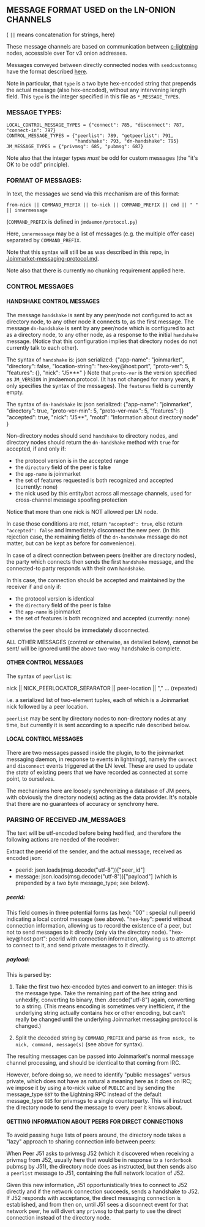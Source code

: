 ## MESSAGE FORMAT USED on the LN-ONION CHANNELS

( `||` means concatenation for strings, here)

These message channels are based on communication between [c-lightning](https://github.com/ElementsProject/c-lightning) nodes,
accessible over Tor v3 onion addresses.

Messages conveyed between directly connected nodes with `sendcustommsg`
have the format described [here](https://lightning.readthedocs.io/PLUGINS.html#custommsg).

Note in particular, that `type` is a two byte hex-encoded string
that prepends the actual message (also hex-encoded), without any intervening
length field. This `type` is the integer specified in this file as `*_MESSAGE_TYPE`s.

### MESSAGE TYPES:

```
LOCAL_CONTROL_MESSAGE_TYPES = {"connect": 785, "disconnect": 787, "connect-in": 797}
CONTROL_MESSAGE_TYPES = {"peerlist": 789, "getpeerlist": 791,
                         "handshake": 793, "dn-handshake": 795}
JM_MESSAGE_TYPES = {"privmsg": 685, "pubmsg": 687}
```

Note also that the integer types *must* be odd for custom messages (the "it's OK to be odd" principle).

### FORMAT OF MESSAGES:

In text, the messages we send via this mechanism are of this format:

```
from-nick || COMMAND_PREFIX || to-nick || COMMAND_PREFIX || cmd || " " || innermessage
```

(`COMMAND_PREFIX` is defined in `jmdaemon/protocol.py`)

Here, `innermessage` may be a list of messages (e.g. the multiple offer case) separated by `COMMAND_PREFIX`.

Note that this syntax will still be as was described in this repo, in [Joinmarket-messaging-protocol.md](https://github.com/JoinMarket-Org/JoinMarket-Docs/blob/master/Joinmarket-messaging-protocol.md#joinmarket-messaging-protocol).

Note also that there is currently no chunking requirement applied here.

### CONTROL MESSAGES

#### HANDSHAKE CONTROL MESSAGES

The message `handshake` is sent by any peer/node not configured to act as
directory node, to any other node it connects to, as the first message.
The message `dn-handshake` is sent by any peer/node which is configured to
act as a directory node, to any other node, as a response to the initial
`handshake` message.
(Notice that this configuration implies that directory nodes do not currently
talk to each other).

The syntax of `handshake` is:
json serialized:
  {"app-name": "joinmarket",
   "directory": false,
   "location-string": "hex-key@host:port",
   "proto-ver": 5,
   "features": {},
   "nick": "J5***"
  }
Note that `proto-ver` is the version specified as `JM_VERSION` in jmdaemon.protocol.
(It has not changed for many years, it only specifies the syntax of the messages).
The `features` field is currently empty.

The syntax of `dn-handshake` is:
json serialized:
 {"app-name": "joinmarket",
  "directory": true,
  "proto-ver-min": 5,
  "proto-ver-max": 5,
  "features": {}
  "accepted": true,
  "nick": "J5**",
  "motd": "Information about directory node"
 }

 Non-directory nodes should send `handshake` to directory nodes,
 and directory nodes should return the `dn-handshake` method with `true`
 for accepted, if and only if:
 * the protocol version is in the accepted range
 * the `directory` field of the peer is false
 * the `app-name` is joinmarket
 * the set of features requested is both recognized and accepted (currently: none)
 * the nick used by this entity/bot across all message channels, used for cross-channel message spoofing protection

Notice that more than one nick is NOT allowed per LN node.

 In case those conditions are met, return `"accepted": true`, else return
 `"accepted": false` and immediately disconnect the new peer.
 (in this rejection case, the remaining fields of the `dn-handshake` message do
 not matter, but can be kept as before for convenience).

In case of a direct connection between peers (neither are directory nodes),
the party which connects then sends the first `handshake` message, and the
connected-to party responds with their own `handshake`.

In this case, the connection should be accepted and maintained by the receiver
if and only if:
* the protocol version is identical
* the `directory` field of the peer is false
* the `app-name` is joinmarket
* the set of features is both recognized and accepted (currently: none)

otherwise the peer should be immediately disconnected.

ALL OTHER MESSAGES (control or otherwise, as detailed below), cannot be sent/
will be ignored until the above two-way handshake is complete.

#### OTHER CONTROL MESSAGES

The syntax of `peerlist` is:

nick || NICK_PEERLOCATOR_SEPARATOR || peer-location || "," ... (repeated)

i.e. a serialized list of two-element tuples, each of which is a Joinmarket nick
followed by a peer location.

`peerlist` may be sent by directory nodes to non-directory nodes at any time,
but currently it is sent according to a specific rule described below.

#### LOCAL CONTROL MESSAGES

There are two messages passed inside the plugin, to to the joinmarket messaging daemon,
in response to events in lightningd, namely the `connect` and `disconnect` events
triggered at the LN level. These are used to update the *state* of existing peers
that we have recorded as connected at some point, to ourselves.

The mechanisms here are loosely synchronizing a database of JM peers, with obviously the directory
node(s) acting as the data provider. It's notable that there are no guarantees of accuracy or
synchrony here.

### PARSING OF RECEIVED JM_MESSAGES

The text will be utf-encoded before being hexlified, and therefore the following actions are needed of the receiver:

Extract the peerid of the sender, and the actual message, received as encoded json:

* peerid: json.loads(msg.decode("utf-8"))["peer_id"]
* message: json.loads(msg.decode("utf-8"))["payload"]
(which is prepended by a two byte message_type; see below).

##### peerid:

This field comes in three potential forms (as hex):
"00" : special null peerid indicating a local control message (see above).
"hex-key": peerid without connection information, allowing us to record the existence of a peer,
           but not to send messages to it directly (only via the directory node).
"hex-key@host:port": peerid with connection information, allowing us to attempt to connect to it,
           and send private messages to it directly.

##### payload:

This is parsed by:

1. Take the first two hex-encoded bytes and convert to an integer: this is the
                   message type. Take the remaining part of the hex string and unhexlify,
                   converting to binary, then .decode("utf-8") again, converting to a string.
                   (This means encoding is sometimes very inefficient, if the underlying string actually
                   contains hex or other encoding, but can't really be changed until the underlying
                   Joinmarket messaging protocol is changed.)

2. Split the decoded string by `COMMAND_PREFIX` and parse as `from nick, to nick, command, message(s)`
           (see above for syntax).

The resulting messages can be passed into Joinmarket's normal message channel processing, and should be
identical to that coming from IRC.

However, before doing so, we need to identify "public messages" versus private, which does not
have as natural a meaning here as it does on IRC; we impose it by using a to-nick value of `PUBLIC`
and by sending the message_type `687` to the Lightning RPC instead of the default
message_type `685` for privmsgs to a single counterparty. This will instruct the directory node
to send the message to every peer it knows about.

#### GETTING INFORMATION ABOUT PEERS FOR DIRECT CONNECTIONS

To avoid passing huge lists of peers around, the directory node takes a "lazy" approach to
sharing connection info between peers:

When Peer J51 asks to privmsg J52 (which it discovered when receiving a privmsg from J52, usually
here that would be in response to a `!orderbook` pubmsg by J51), the directory node does as instructed,
but then sends also a `peerlist` message to J51, containing the full network location of J52.

Given this new information, J51 opportunistically tries to connect to J52 directly and if the network
connection succeeds, sends a handshake to J52. If J52 responds with acceptance, the direct messaging
connection is established, and from then on, until J51 sees a disconnect event for that network peer,
he will divert any `privmsg` to that party to use the direct connection instead of the directory node.



